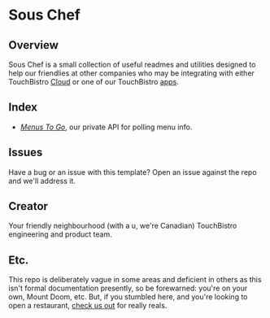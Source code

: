 
# Sous Chef

## Overview

Sous Chef is a small collection of useful readmes and utilities designed to help our friendlies at other companies who may be integrating with either TouchBistro [Cloud](https://cloud.touchbistro.com/) or one of our TouchBistro [apps](https://itunes.apple.com/ca/developer/touchbistro-inc./id436784844).

## Index

* [*Menus To Go*](https://github.com/TouchBistro/sous-chef/blob/master/menus-to-go.md), our private API for polling menu info.

## Issues

Have a bug or an issue with this template? Open an issue against the repo and we'll address it.

## Creator

Your friendly neighbourhood (with a u, we're Canadian) TouchBistro engineering and product team.

## Etc.

This repo is deliberately vague in some areas and deficient in others as this isn't formal documentation presently, so be forewarned: you're on your own, Mount Doom, etc. But, if you stumbled here, and you're looking to open a restaurant, [check us out](http://www.touchbistro.com) for really reals.



